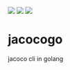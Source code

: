 ![](https://travis-ci.org/tk103331/jacocogo.svg?branch=master)
![](https://goreportcard.com/badge/github.com/tk103331/jacocogo)
![](https://godoc.org/github.com/tk103331/jacocogo?status.svg)

# jacocogo
jacoco cli in golang
